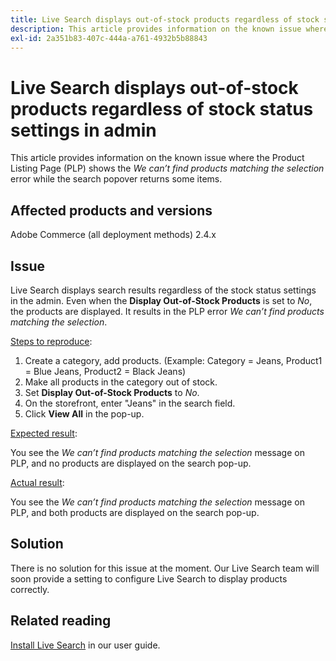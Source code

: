 ```yaml
---
title: Live Search displays out-of-stock products regardless of stock status settings in admin
description: This article provides information on the known issue where the Product Listing Page (PLP) shows the *We can’t find products matching the selection* error while the search popover returns some items.
exl-id: 2a351b83-407c-444a-a761-4932b5b88843
---
```

# Live Search displays out-of-stock products regardless of stock status settings in admin

This article provides information on the known issue where the Product Listing Page (PLP) shows the *We can’t find products matching the selection* error while the search popover returns some items.

## Affected products and versions

Adobe Commerce (all deployment methods) 2.4.x

## Issue

Live Search displays search results regardless of the stock status settings in the admin. Even when the **Display Out-of-Stock Products** is set to *No*, the products are displayed. It results in the PLP error *We can’t find products matching the selection*.

<u>Steps to reproduce</u>:

1. Create a category, add products. (Example: Category = Jeans, Product1 = Blue Jeans, Product2 = Black Jeans)
1. Make all products in the category out of stock.
1. Set **Display Out-of-Stock Products** to *No*.
1. On the storefront, enter "Jeans" in the search field.
1. Click **View All** in the pop-up.

<u>Expected result</u>:

You see the *We can’t find products matching the selection* message on PLP, and no products are displayed on the search pop-up.

<u>Actual result</u>:

You see the *We can’t find products matching the selection* message on PLP, and both products are displayed on the search pop-up.

## Solution

There is no solution for this issue at the moment. Our Live Search team will soon provide a setting to configure Live Search to display products correctly.

## Related reading

[Install Live Search](https://docs.magento.com/user-guide/live-search/install.html) in our user guide.
